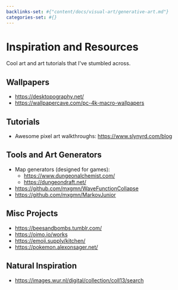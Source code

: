 ```yaml
---
backlinks-set: #{"content/docs/visual-art/generative-art.md"}
categories-set: #{}
---
```

# Inspiration and Resources

Cool art and art tutorials that I've stumbled across.

## Wallpapers

 - https://desktopography.net/
 - https://wallpapercave.com/pc-4k-macro-wallpapers

## Tutorials

 - Awesome pixel art walkthroughs: https://www.slynyrd.com/blog

## Tools and Art Generators

 - Map generators (designed for games):
   - https://www.dungeonalchemist.com/
   - https://dungeondraft.net/
 - https://github.com/mxgmn/WaveFunctionCollapse
 - https://github.com/mxgmn/MarkovJunior

## Misc Projects

 - https://beesandbombs.tumblr.com/
 - https://oimo.io/works
 - https://emoji.supply/kitchen/
 - https://pokemon.alexonsager.net/

## Natural Inspiration

 - https://images.wur.nl/digital/collection/coll13/search